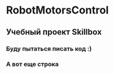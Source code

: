 # RobotMotorsControl
## Учебный проект Skillbox
### Буду пытаться писать код :)
### А вот еще строка